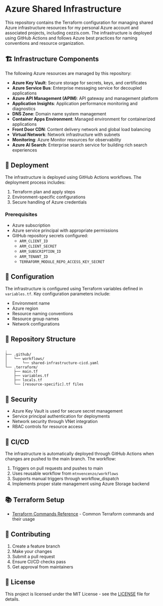 # Azure Shared Infrastructure

This repository contains the Terraform configuration for managing shared Azure infrastructure resources for my personal Azure account and associated projects, including cezzis.com. The infrastructure is deployed using GitHub Actions and follows Azure best practices for naming conventions and resource organization.

## 🏗️ Infrastructure Components

The following Azure resources are managed by this repository:

- **Azure Key Vault**: Secure storage for secrets, keys, and certificates
- **Azure Service Bus**: Enterprise messaging service for decoupled applications
- **Azure API Management (APIM)**: API gateway and management platform
- **Application Insights**: Application performance monitoring and diagnostics
- **DNS Zone**: Domain name system management
- **Container Apps Environment**: Managed environment for containerized applications
- **Front Door CDN**: Content delivery network and global load balancing
- **Virtual Network**: Network infrastructure with subnets
- **Monitoring**: Azure Monitor resources for observability
- **Azure AI Search**: Enterprise search service for building rich search experiences

## 🚀 Deployment

The infrastructure is deployed using GitHub Actions workflows. The deployment process includes:

1. Terraform plan and apply steps
2. Environment-specific configurations
3. Secure handling of Azure credentials

### Prerequisites

- Azure subscription
- Azure service principal with appropriate permissions
- GitHub repository secrets configured:
  - `ARM_CLIENT_ID`
  - `ARM_CLIENT_SECRET`
  - `ARM_SUBSCRIPTION_ID`
  - `ARM_TENANT_ID`
  - `TERRAFORM_MODULE_REPO_ACCESS_KEY_SECRET`

## 🔧 Configuration

The infrastructure is configured using Terraform variables defined in `variables.tf`. Key configuration parameters include:

- Environment name
- Azure region
- Resource naming conventions
- Resource group names
- Network configurations

## 📁 Repository Structure

```
.
├── .github/
│   └── workflows/
│       └── shared-infrastructure-cicd.yaml
└── .terraform/
    ├── main.tf
    ├── variables.tf
    ├── locals.tf
    └── [resource-specific].tf files
```

## 🔐 Security

- Azure Key Vault is used for secure secret management
- Service principal authentication for deployments
- Network security through VNet integration
- RBAC controls for resource access

## 🔄 CI/CD

The infrastructure is automatically deployed through GitHub Actions when changes are pushed to the main branch. The workflow:

1. Triggers on pull requests and pushes to main
2. Uses reusable workflow from `mtnvencenzo/workflows`
3. Supports manual triggers through workflow_dispatch
4. Implements proper state management using Azure Storage backend

## 📚 Terraform Setup

- [Terraform Commands Reference](.readme/terraform-commands.md) - Common Terraform commands and their usage


## 📝 Contributing

1. Create a feature branch
2. Make your changes
3. Submit a pull request
4. Ensure CI/CD checks pass
5. Get approval from maintainers

## 📄 License

This project is licensed under the MIT License - see the [LICENSE](LICENSE) file for details.

